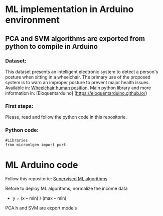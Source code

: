 # ML implementation in Arduino environment
## PCA and SVM algorithms are exported from python to compile in Arduino

### Dataset:

 This dataset presents an intelligent electronic system to detect a person's posture when sitting in a wheelchair. The primary use of the proposed system is to warn an improper posture to prevent major health issues. Available in:
[Wheelchair human position](https://ieee-dataport.org/open-access/data-set-wheelchair-sensors).
Main python library and more information in: [Eloquentarduino] (https://eloquentarduino.github.io/)

### First steps:
Please, read and follow the python code in this repositorie.

### Python code: 
```
#Libraries
from micromlgen import port
```
# ML Arduino code

Follow this repositorie:
[Supervised ML algorithms](https://github.com/puldavid87/ITU-DK/tree/main/SUPERVISED%20MACHINE%20LEARNING)

Before to deploy ML algorithms, normalize the income data
* y = (x – min) / (max – min)

PCA.h and SVM are export models
